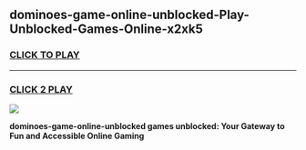
## dominoes-game-online-unblocked-Play-Unblocked-Games-Online-x2xk5
<h3>
<a href="https://premium76.site?title=dominoes-game-online-unblocked&ref=24A">CLICK TO PLAY</a></h3>
<hr>

<h3>
<a href="https://premium76.site?title=dominoes-game-online-unblocked&ref=24A">CLICK 2 PLAY</a>
  
</h3>

<a href="https://premium76.site?title=dominoes-game-online-unblocked&ref=24A"><img src="https://clearcache.store/games.png"></a>


**dominoes-game-online-unblocked games unblocked: Your Gateway to Fun and Accessible Online Gaming**
